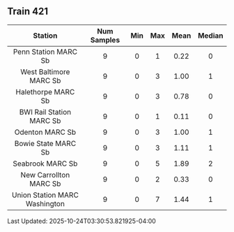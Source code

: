 ## Train 421

| Station | Num Samples | Min | Max | Mean | Median |
| :-----: | :---------: | :-: | :-: | :--: | :----: |
| Penn Station MARC Sb | 9 | 0 | 1 | 0.22 | 0 |
| West Baltimore MARC Sb | 9 | 0 | 3 | 1.00 | 1 |
| Halethorpe MARC Sb | 9 | 0 | 3 | 0.78 | 0 |
| BWI Rail Station MARC Sb | 9 | 0 | 1 | 0.11 | 0 |
| Odenton MARC Sb | 9 | 0 | 3 | 1.00 | 1 |
| Bowie State MARC Sb | 9 | 0 | 3 | 1.11 | 1 |
| Seabrook MARC Sb | 9 | 0 | 5 | 1.89 | 2 |
| New Carrollton MARC Sb | 9 | 0 | 2 | 0.33 | 0 |
| Union Station MARC Washington | 9 | 0 | 7 | 1.44 | 1 |


Last Updated: 2025-10-24T03:30:53.821925-04:00